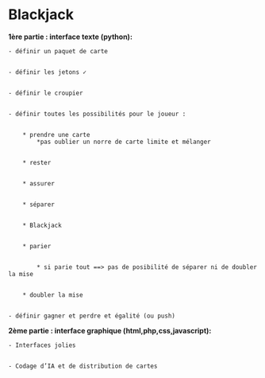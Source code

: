 # Blackjack
**1ère partie : interface texte (python):**

    - définir un paquet de carte


    - définir les jetons ✓


    - définir le croupier


    - définir toutes les possibilités pour le joueur :


        * prendre une carte
            *pas oublier un norre de carte limite et mélanger 


        * rester


        * assurer


        * séparer


        * Blackjack


        * parier


            * si parie tout ==> pas de posibilité de séparer ni de doubler la mise


        * doubler la mise


    - définir gagner et perdre et égalité (ou push)


**2ème partie : interface graphique (html,php,css,javascript):**


    - Interfaces jolies


    - Codage d’IA et de distribution de cartes

    

